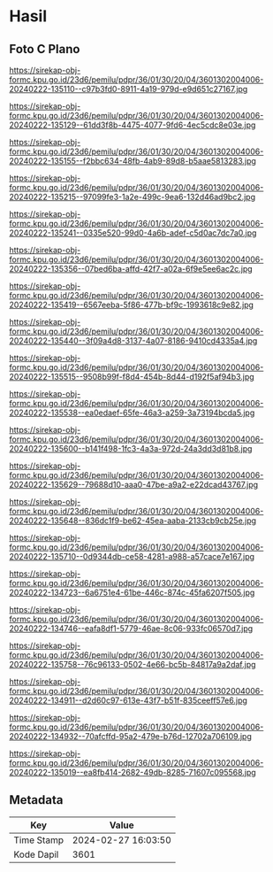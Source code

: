# Hasil

## Foto C Plano

https://sirekap-obj-formc.kpu.go.id/23d6/pemilu/pdpr/36/01/30/20/04/3601302004006-20240222-135110--c97b3fd0-8911-4a19-979d-e9d651c27167.jpg

https://sirekap-obj-formc.kpu.go.id/23d6/pemilu/pdpr/36/01/30/20/04/3601302004006-20240222-135129--61dd3f8b-4475-4077-9fd6-4ec5cdc8e03e.jpg

https://sirekap-obj-formc.kpu.go.id/23d6/pemilu/pdpr/36/01/30/20/04/3601302004006-20240222-135155--f2bbc634-48fb-4ab9-89d8-b5aae5813283.jpg

https://sirekap-obj-formc.kpu.go.id/23d6/pemilu/pdpr/36/01/30/20/04/3601302004006-20240222-135215--97099fe3-1a2e-499c-9ea6-132d46ad9bc2.jpg

https://sirekap-obj-formc.kpu.go.id/23d6/pemilu/pdpr/36/01/30/20/04/3601302004006-20240222-135241--0335e520-99d0-4a6b-adef-c5d0ac7dc7a0.jpg

https://sirekap-obj-formc.kpu.go.id/23d6/pemilu/pdpr/36/01/30/20/04/3601302004006-20240222-135356--07bed6ba-affd-42f7-a02a-6f9e5ee6ac2c.jpg

https://sirekap-obj-formc.kpu.go.id/23d6/pemilu/pdpr/36/01/30/20/04/3601302004006-20240222-135419--6567eeba-5f86-477b-bf9c-1993618c9e82.jpg

https://sirekap-obj-formc.kpu.go.id/23d6/pemilu/pdpr/36/01/30/20/04/3601302004006-20240222-135440--3f09a4d8-3137-4a07-8186-9410cd4335a4.jpg

https://sirekap-obj-formc.kpu.go.id/23d6/pemilu/pdpr/36/01/30/20/04/3601302004006-20240222-135515--9508b99f-f8d4-454b-8d44-d192f5af94b3.jpg

https://sirekap-obj-formc.kpu.go.id/23d6/pemilu/pdpr/36/01/30/20/04/3601302004006-20240222-135538--ea0edaef-65fe-46a3-a259-3a73194bcda5.jpg

https://sirekap-obj-formc.kpu.go.id/23d6/pemilu/pdpr/36/01/30/20/04/3601302004006-20240222-135600--b141f498-1fc3-4a3a-972d-24a3dd3d81b8.jpg

https://sirekap-obj-formc.kpu.go.id/23d6/pemilu/pdpr/36/01/30/20/04/3601302004006-20240222-135629--79688d10-aaa0-47be-a9a2-e22dcad43767.jpg

https://sirekap-obj-formc.kpu.go.id/23d6/pemilu/pdpr/36/01/30/20/04/3601302004006-20240222-135648--836dc1f9-be62-45ea-aaba-2133cb9cb25e.jpg

https://sirekap-obj-formc.kpu.go.id/23d6/pemilu/pdpr/36/01/30/20/04/3601302004006-20240222-135710--0d9344db-ce58-4281-a988-a57cace7e167.jpg

https://sirekap-obj-formc.kpu.go.id/23d6/pemilu/pdpr/36/01/30/20/04/3601302004006-20240222-134723--6a6751e4-61be-446c-874c-45fa6207f505.jpg

https://sirekap-obj-formc.kpu.go.id/23d6/pemilu/pdpr/36/01/30/20/04/3601302004006-20240222-134746--eafa8df1-5779-46ae-8c06-933fc06570d7.jpg

https://sirekap-obj-formc.kpu.go.id/23d6/pemilu/pdpr/36/01/30/20/04/3601302004006-20240222-135758--76c96133-0502-4e66-bc5b-84817a9a2daf.jpg

https://sirekap-obj-formc.kpu.go.id/23d6/pemilu/pdpr/36/01/30/20/04/3601302004006-20240222-134911--d2d60c97-613e-43f7-b51f-835ceeff57e6.jpg

https://sirekap-obj-formc.kpu.go.id/23d6/pemilu/pdpr/36/01/30/20/04/3601302004006-20240222-134932--70afcffd-95a2-479e-b76d-12702a706109.jpg

https://sirekap-obj-formc.kpu.go.id/23d6/pemilu/pdpr/36/01/30/20/04/3601302004006-20240222-135019--ea8fb414-2682-49db-8285-71607c095568.jpg


## Metadata

| Key        | Value               |
| ---------- | ------------------- |
| Time Stamp | 2024-02-27 16:03:50 |
| Kode Dapil | 3601                |



